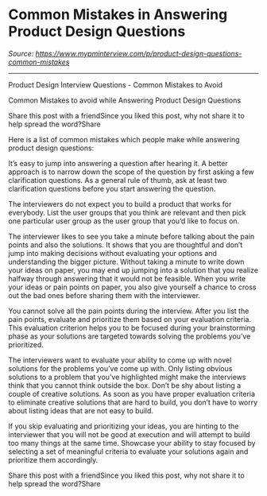 # Common Mistakes in Answering Product Design Questions

*Source: https://www.mypminterview.com/p/product-design-questions-common-mistakes*

---

Product Design Interview Questions - Common Mistakes to Avoid

Common Mistakes to avoid while Answering Product Design Questions

Share this post with a friendSince you liked this post, why not share it to help spread the word?Share



Here is a list of common mistakes which people make while answering product design questions:





It’s easy to jump into answering a question after hearing it. A  better approach is to narrow down the scope of the question by first asking a few clarification questions. As a general rule of thumb, ask at least two clarification questions before you start answering the question.



The interviewers do not expect you to build a product that works for everybody. List the user groups that you think are relevant and then pick one particular user group as the user group that you’d like to focus on. 





The interviewer likes to see you take a minute before talking about the pain points and also the solutions. It shows that you are thoughtful and don’t jump into making decisions without evaluating your options and understanding the bigger picture. Without taking a minute to write down your ideas on paper, you may end up jumping into a solution that you realize halfway through answering that it would not be feasible.  When you write your ideas or pain points on paper, you also give yourself a chance to cross out the bad ones before sharing them with the interviewer. 



You cannot solve all the pain points during the interview. After you list the pain points, evaluate and prioritize them based on your evaluation criteria. This evaluation criterion helps you to be focused during your brainstorming phase as your solutions are targeted towards solving the problems you’ve prioritized.



The interviewers want to evaluate your ability to come up with novel solutions for the problems you’ve come up with. Only listing obvious solutions to a problem that you’ve highlighted might make the interviews think that you cannot think outside the box. Don’t be shy about listing a couple of creative solutions. As soon as you have proper evaluation criteria to eliminate creative solutions that are hard to build, you don’t have to worry about listing ideas that are not easy to build.  

If you skip evaluating and prioritizing your ideas, you are hinting to the interviewer that you will not be good at execution and will attempt to build too many things at the same time. Showcase your ability to stay focused by selecting a set of meaningful criteria to evaluate your solutions again and prioritize them accordingly.   



Share this post with a friendSince you liked this post, why not share it to help spread the word?Share